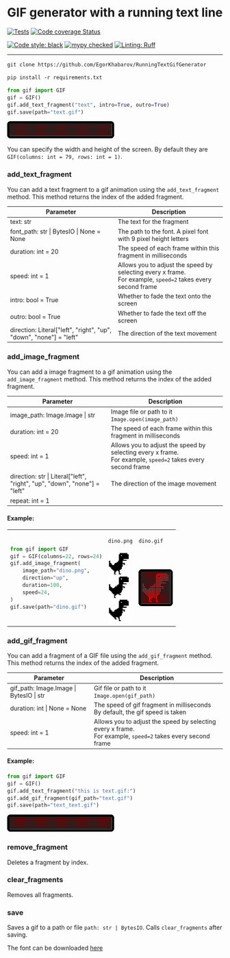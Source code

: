 
# GIF generator with a running text line

[![Tests](https://github.com/EgorKhabarov/RunningTextGifGenerator/actions/workflows/tests.yml/badge.svg)](https://github.com/EgorKhabarov/RunningTextGifGenerator/actions/workflows/tests.yml)
[![Code coverage Status](https://codecov.io/github/EgorKhabarov/RunningTextGifGenerator/branch/master/graph/badge.svg)](https://codecov.io/github/EgorKhabarov/RunningTextGifGenerator)

[![Code style: black](https://img.shields.io/badge/code%20style-black-000000.svg)](https://github.com/psf/black)
[![mypy checked](https://img.shields.io/badge/mypy-checked-blue)](https://github.com/python/mypy)
[![Linting: Ruff](https://img.shields.io/endpoint?url=https://raw.githubusercontent.com/charliermarsh/ruff/main/assets/badge/v2.json)](https://github.com/astral-sh/ruff)

---

```shell
git clone https://github.com/EgorKhabarov/RunningTextGifGenerator
```

```shell
pip install -r requirements.txt
```

```python
from gif import GIF
gif = GIF()
gif.add_text_fragment("text", intro=True, outro=True)
gif.save(path="text.gif")
```
![text.gif](readme_content/text.gif)

You can specify the width and height of the screen.
By default they are `GIF(columns: int = 79, rows: int = 1)`.

### add_text_fragment

You can add a text fragment to a gif animation using the `add_text_fragment` method.
This method returns the index of the added fragment.

| Parameter                                                           | Description                                                                                                   |
|---------------------------------------------------------------------|---------------------------------------------------------------------------------------------------------------|
| text: str                                                           | The text for the fragment                                                                                     |
| font_path: str \| BytesIO \| None = None                            | The path to the font. A pixel font with 9 pixel height letters                                                |
| duration: int = 20                                                  | The speed of each frame within this fragment in milliseconds                                                  |
| speed: int = 1                                                      | Allows you to adjust the speed by selecting every x frame.<br>For example, `speed=2` takes every second frame |
| intro: bool = True                                                  | Whether to fade the text onto the screen                                                                      |
| outro: bool = True                                                  | Whether to fade the text off the screen                                                                       |
| direction: Literal\["left", "right", "up", "down", "none"] = "left" | The direction of the text movement                                                                            |

### add_image_fragment

You can add a image fragment to a gif animation using the `add_image_fragment` method.
This method returns the index of the added fragment.

| Parameter                                                                  | Description                                                                                                   |
|----------------------------------------------------------------------------|---------------------------------------------------------------------------------------------------------------|
| image_path: Image.Image \| str                                             | Image file or path to it<br/>`Image.open(image_path)`                                                         |
| duration: int = 20                                                         | The speed of each frame within this fragment in milliseconds                                                  |
| speed: int = 1                                                             | Allows you to adjust the speed by selecting every x frame.<br>For example, `speed=2` takes every second frame |
| direction: str \| Literal\["left", "right", "up", "down", "none"] = "left" | The direction of the image movement                                                                           |
| repeat: int = 1                                                            |                                                                                                               |

#### Example:

<table><tbody>
<tr><td rowspan="2">

```python
from gif import GIF
gif = GIF(columns=22, rows=24)
gif.add_image_fragment(
    image_path="dino.png",
    direction="up",
    duration=100,
    speed=24,
)
gif.save(path="dino.gif")

```
</td><td>

`dino.png`
</td><td>

`dino.gif`
</td></tr>
<tr>
<td><img alt="dino.png" src="readme_content/dino.png" width="50" style="image-rendering: pixelated;"></td>
<td><img alt="dino.gif" src="readme_content/dino.gif" width="80" style="image-rendering: pixelated;"></td>
</tr></tbody></table>


### add_gif_fragment

You can add a fragment of a GIF file using the `add_gif_fragment` method.
This method returns the index of the added fragment.

| Parameter                               | Description                                                                                                   |
|-----------------------------------------|---------------------------------------------------------------------------------------------------------------|
| gif_path: Image.Image \| BytesIO \| str | Gif file or path to it<br/>`Image.open(gif_path)`                                                             |
| duration: int \| None = None            | The speed of gif fragment in milliseconds<br/>By default, the gif speed is taken                              |
| speed: int = 1                          | Allows you to adjust the speed by selecting every x frame.<br>For example, `speed=2` takes every second frame |

#### Example:

```python
from gif import GIF
gif = GIF()
gif.add_text_fragment("this is text.gif:")
gif.add_gif_fragment(gif_path="text.gif")
gif.save(path="text_text.gif")
```
![text_text.gif](readme_content/text_text.gif)

### remove_fragment
Deletes a fragment by index.

### clear_fragments
Removes all fragments.

### save
Saves a gif to a path or file `path: str | BytesIO`.
Calls `clear_fragments` after saving.

The font can be downloaded [here](https://fonts-online.ru/fonts/monocraft)
